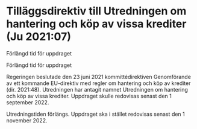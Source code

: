 # Tilläggsdirektiv till Utredningen om hantering och köp av vissa krediter (Ju 2021:07)

Förlängd tid för uppdraget

Förlängd tid för uppdraget

Regeringen beslutade den 23 juni 2021 kommitté­direktiven Genom­förande av ett kommande EU-direktiv med regler om han­tering och köp av krediter (dir. 2021:48). Utred­ningen har antagit namnet Utred­ningen om han­tering och köp av vissa krediter. Upp­draget skulle redo­visas senast den 1 september 2022.

Utred­nings­tiden förlängs. Upp­draget ska i stället redo­visas senast den 1 november 2022.
